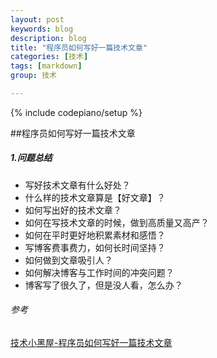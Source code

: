 ```yaml
---
layout: post
keywords: blog
description: blog
title: "程序员如何写好一篇技术文章"
categories: [技术]
tags: [markdown]
group: 技术

---
```

{% include codepiano/setup %}

##程序员如何写好一篇技术文章

##### 1.问题总结
* 写好技术文章有什么好处？
* 什么样的技术文章算是【好文章】？
* 如何写出好的技术文章？
* 如何在写技术文章的时候，做到高质量又高产？
* 如何在平时更好地积累素材和感悟？
* 写博客费事费力，如何长时间坚持？
* 如何做到文章吸引人？
* 如何解决博客与工作时间的冲突问题？
* 博客写了很久了，但是没人看，怎么办？


###### 参考

[技术小黑屋-程序员如何写好一篇技术文章](http://droidyue.com/blog/2017/01/02/why-every-programmer-should-try-to-write-blogs/)

